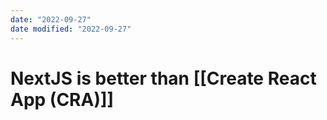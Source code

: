 ```yaml
---
date: "2022-09-27"
date modified: "2022-09-27"
---
```


# NextJS is better than [[Create React App (CRA)]]
